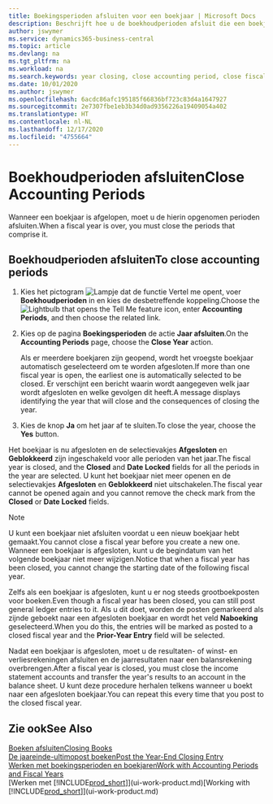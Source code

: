 ```yaml
---
title: Boekingsperioden afsluiten voor een boekjaar | Microsoft Docs
description: Beschrijft hoe u de boekhoudperioden afsluit die een boekjaar vormen.
author: jswymer
ms.service: dynamics365-business-central
ms.topic: article
ms.devlang: na
ms.tgt_pltfrm: na
ms.workload: na
ms.search.keywords: year closing, close accounting period, close fiscal year, bank account detailed trial balance
ms.date: 10/01/2020
ms.author: jswymer
ms.openlocfilehash: 6acdc86afc195185f66836bf723c83d4a1647927
ms.sourcegitcommit: 2e7307fbe1eb3b34d0ad9356226a19409054a402
ms.translationtype: HT
ms.contentlocale: nl-NL
ms.lasthandoff: 12/17/2020
ms.locfileid: "4755664"
---
```

# <a name="close-accounting-periods"></a><span data-ttu-id="523e5-103">Boekhoudperioden afsluiten</span><span class="sxs-lookup"><span data-stu-id="523e5-103">Close Accounting Periods</span></span>
<span data-ttu-id="523e5-104">Wanneer een boekjaar is afgelopen, moet u de hierin opgenomen perioden afsluiten.</span><span class="sxs-lookup"><span data-stu-id="523e5-104">When a fiscal year is over, you must close the periods that comprise it.</span></span>

## <a name="to-close-accounting-periods"></a><span data-ttu-id="523e5-105">Boekhoudperioden afsluiten</span><span class="sxs-lookup"><span data-stu-id="523e5-105">To close accounting periods</span></span>
1. <span data-ttu-id="523e5-106">Kies het pictogram ![Lampje dat de functie Vertel me opent](media/ui-search/search_small.png "Vertel me wat u wilt doen"), voer **Boekhoudperioden** in en kies de desbetreffende koppeling.</span><span class="sxs-lookup"><span data-stu-id="523e5-106">Choose the ![Lightbulb that opens the Tell Me feature](media/ui-search/search_small.png "Tell me what you want to do") icon, enter **Accounting Periods**, and then choose the related link.</span></span>
2. <span data-ttu-id="523e5-107">Kies op de pagina **Boekingsperioden** de actie **Jaar afsluiten**.</span><span class="sxs-lookup"><span data-stu-id="523e5-107">On the **Accounting Periods** page, choose the **Close Year** action.</span></span>

    <span data-ttu-id="523e5-108">Als er meerdere boekjaren zijn geopend, wordt het vroegste boekjaar automatisch geselecteerd om te worden afgesloten.</span><span class="sxs-lookup"><span data-stu-id="523e5-108">If more than one fiscal year is open, the earliest one is automatically selected to be closed.</span></span> <span data-ttu-id="523e5-109">Er verschijnt een bericht waarin wordt aangegeven welk jaar wordt afgesloten en welke gevolgen dit heeft.</span><span class="sxs-lookup"><span data-stu-id="523e5-109">A message displays identifying the year that will close and the consequences of closing the year.</span></span>
3. <span data-ttu-id="523e5-110">Kies de knop **Ja** om het jaar af te sluiten.</span><span class="sxs-lookup"><span data-stu-id="523e5-110">To close the year, choose the **Yes** button.</span></span>

<span data-ttu-id="523e5-111">Het boekjaar is nu afgesloten en de selectievakjes **Afgesloten** en **Geblokkeerd** zijn ingeschakeld voor alle perioden van het jaar.</span><span class="sxs-lookup"><span data-stu-id="523e5-111">The fiscal year is closed, and the **Closed** and **Date Locked** fields for all the periods in the year are selected.</span></span> <span data-ttu-id="523e5-112">U kunt het boekjaar niet meer openen en de selectievakjes **Afgesloten** en **Geblokkeerd** niet uitschakelen.</span><span class="sxs-lookup"><span data-stu-id="523e5-112">The fiscal year cannot be opened again and you cannot remove the check mark from the **Closed** or **Date Locked** fields.</span></span>

> [!NOTE]  
>   <span data-ttu-id="523e5-113">U kunt een boekjaar niet afsluiten voordat u een nieuw boekjaar hebt gemaakt.</span><span class="sxs-lookup"><span data-stu-id="523e5-113">You cannot close a fiscal year before you create a new one.</span></span> <span data-ttu-id="523e5-114">Wanneer een boekjaar is afgesloten, kunt u de begindatum van het volgende boekjaar niet meer wijzigen.</span><span class="sxs-lookup"><span data-stu-id="523e5-114">Notice that when a fiscal year has been closed, you cannot change the starting date of the following fiscal year.</span></span>

<span data-ttu-id="523e5-115">Zelfs als een boekjaar is afgesloten, kunt u er nog steeds grootboekposten voor boeken.</span><span class="sxs-lookup"><span data-stu-id="523e5-115">Even though a fiscal year has been closed, you can still post general ledger entries to it.</span></span> <span data-ttu-id="523e5-116">Als u dit doet, worden de posten gemarkeerd als zijnde geboekt naar een afgesloten boekjaar en wordt het veld **Naboeking** geselecteerd.</span><span class="sxs-lookup"><span data-stu-id="523e5-116">When you do this, the entries will be marked as posted to a closed fiscal year and the **Prior-Year Entry** field will be selected.</span></span>

<span data-ttu-id="523e5-117">Nadat een boekjaar is afgesloten, moet u de resultaten- of winst- en verliesrekeningen afsluiten en de jaarresultaten naar een balansrekening overbrengen.</span><span class="sxs-lookup"><span data-stu-id="523e5-117">After a fiscal year is closed, you must close the income statement accounts and transfer the year's results to an account in the balance sheet.</span></span> <span data-ttu-id="523e5-118">U kunt deze procedure herhalen telkens wanneer u boekt naar een afgesloten boekjaar.</span><span class="sxs-lookup"><span data-stu-id="523e5-118">You can repeat this every time that you post to the closed fiscal year.</span></span>

## <a name="see-also"></a><span data-ttu-id="523e5-119">Zie ook</span><span class="sxs-lookup"><span data-stu-id="523e5-119">See Also</span></span>

[<span data-ttu-id="523e5-120">Boeken afsluiten</span><span class="sxs-lookup"><span data-stu-id="523e5-120">Closing Books</span></span>](year-close-books.md)  
[<span data-ttu-id="523e5-121">De jaareinde-ultimopost boeken</span><span class="sxs-lookup"><span data-stu-id="523e5-121">Post the Year-End Closing Entry</span></span>](year-how-post-year-end-close-entry.md)  
[<span data-ttu-id="523e5-122">Werken met boekingsperioden en boekjaren</span><span class="sxs-lookup"><span data-stu-id="523e5-122">Work with Accounting Periods and Fiscal Years</span></span>](finance-accounting-periods-and-fiscal-years.md)  
<span data-ttu-id="523e5-123">[Werken met [!INCLUDE[prod_short](includes/prod_short.md)]](ui-work-product.md)</span><span class="sxs-lookup"><span data-stu-id="523e5-123">[Working with [!INCLUDE[prod_short](includes/prod_short.md)]](ui-work-product.md)</span></span>
